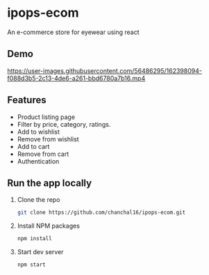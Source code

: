 # ipops-ecom
 An e-commerce store for eyewear using react

## Demo
https://user-images.githubusercontent.com/56486295/162398094-f088d3b5-2c13-4de6-a261-bbd6780a7b16.mp4


 
## Features
- Product listing page
- Filter by price, category, ratings.
- Add to wishlist
- Remove from wishlist
- Add to cart
- Remove from cart
- Authentication

## Run the app locally

1. Clone the repo
   ```sh
   git clone https://github.com/chanchal16/ipops-ecom.git
   ```
2. Install NPM packages
   ```sh
   npm install
   ```
3. Start dev server
   ```sh
   npm start

